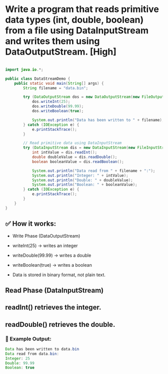 # Write a program that reads primitive data types (int, double, boolean) from a file using DataInputStream and writes them using DataOutputStream. [High]

```java

import java.io.*;

public class DataStreamDemo {
    public static void main(String[] args) {
        String filename = "data.bin"; 

        try (DataOutputStream dos = new DataOutputStream(new FileOutputStream(filename))) {
            dos.writeInt(25);           
            dos.writeDouble(99.99);     
            dos.writeBoolean(true);    

            System.out.println("Data has been written to " + filename);
        } catch (IOException e) {
            e.printStackTrace();
        }

        // Read primitive data using DataInputStream
        try (DataInputStream dis = new DataInputStream(new FileInputStream(filename))) {
            int intValue = dis.readInt();         
            double doubleValue = dis.readDouble();
            boolean booleanValue = dis.readBoolean(); 

            System.out.println("Data read from " + filename + ":");
            System.out.println("Integer: " + intValue);
            System.out.println("Double: " + doubleValue);
            System.out.println("Boolean: " + booleanValue);
        } catch (IOException e) {
            e.printStackTrace();
        }
    }
}


```

## ✅ How it works:

- Write Phase (DataOutputStream)

- writeInt(25) → writes an integer

- writeDouble(99.99) → writes a double

- writeBoolean(true) → writes a boolean

- Data is stored in binary format, not plain text.

## Read Phase (DataInputStream)

## readInt() retrieves the integer.

## readDouble() retrieves the double.

### 🔎 Example Output:

```java
Data has been written to data.bin
Data read from data.bin:
Integer: 25
Double: 99.99
Boolean: true
```
